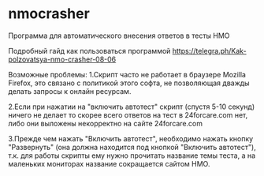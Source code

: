 # nmocrasher
Программа для автоматического внесения ответов в тесты НМО  

Подробный гайд как пользоваться программой https://telegra.ph/Kak-polzovatsya-nmo-crasher-08-06

Возможные проблемы: 1.Скрипт часто не работает в браузере Mozilla Firefox, это связано с политикой этого софта, не позволяющая дважды делать запросы к онлайн ресурсам.

2.Если при нажатии на "включить автотест" скрипт (спустя 5-10 секунд) ничего не делает то скорее всего ответов на тест в 24forcare.com нет, либо они выложены некорректно на сайте 24forcare.com

3.Прежде чем нажать "Включить автотест", необходимо нажать кнопку "Развернуть" (она должна находится под кнопкой "Включить автотест"), т.к. для работы скрипты ему нужно прочитать название темы теста, а на маленьких мониторах название сокращается сайтом НМО.
